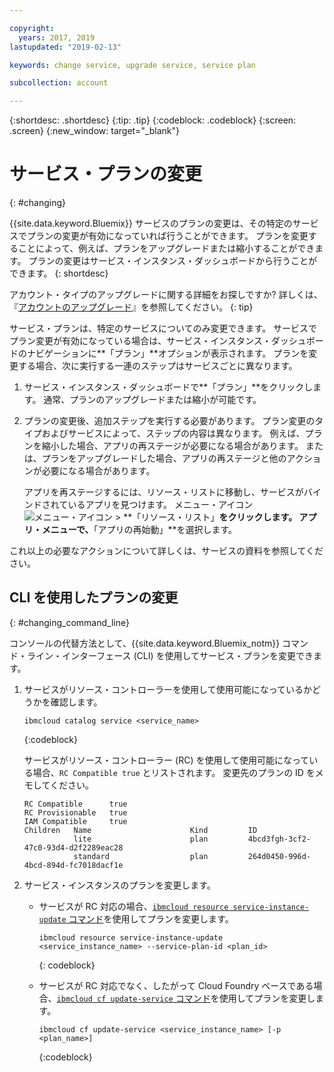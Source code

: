 ```yaml
---

copyright:
  years: 2017, 2019
lastupdated: "2019-02-13"

keywords: change service, upgrade service, service plan

subcollection: account

---
```


{:shortdesc: .shortdesc}
{:tip: .tip}
{:codeblock: .codeblock}
{:screen: .screen}
{:new_window: target="_blank"}


# サービス・プランの変更
{: #changing}

{{site.data.keyword.Bluemix}} サービスのプランの変更は、その特定のサービスでプランの変更が有効になっていれば行うことができます。 プランを変更することによって、例えば、プランをアップグレードまたは縮小することができます。 プランの変更はサービス・インスタンス・ダッシュボードから行うことができます。
{: shortdesc}

アカウント・タイプのアップグレードに関する詳細をお探しですか? 詳しくは、『[アカウントのアップグレード](/docs/account?topic=account-upgrading-account)』を参照してください。
{: tip}

サービス・プランは、特定のサービスについてのみ変更できます。 サービスでプラン変更が有効になっている場合は、サービス・インスタンス・ダッシュボードのナビゲーションに**「プラン」**オプションが表示されます。 プランを変更する場合、次に実行する一連のステップはサービスごとに異なります。

1. サービス・インスタンス・ダッシュボードで**「プラン」**をクリックします。 通常、プランのアップグレードまたは縮小が可能です。
2. プランの変更後、追加ステップを実行する必要があります。 プラン変更のタイプおよびサービスによって、ステップの内容は異なります。 例えば、プランを縮小した場合、アプリの再ステージが必要になる場合があります。 または、プランをアップグレードした場合、アプリの再ステージと他のアクションが必要になる場合があります。

   アプリを再ステージするには、リソース・リストに移動し、サービスがバインドされているアプリを見つけます。 メニュー・アイコン ![メニュー・アイコン](../icons/icon_hamburger.svg) > **「リソース・リスト」**をクリックします。 アプリ・メニューで、**「アプリの再始動」**を選択します。

  これ以上の必要なアクションについて詳しくは、サービスの資料を参照してください。

## CLI を使用したプランの変更
{: #changing_command_line}

コンソールの代替方法として、{{site.data.keyword.Bluemix_notm}} コマンド・ライン・インターフェース (CLI) を使用してサービス・プランを変更できます。

1. サービスがリソース・コントローラーを使用して使用可能になっているかどうかを確認します。

   ```
   ibmcloud catalog service <service_name>
   ```
   {:codeblock}

   サービスがリソース・コントローラー (RC) を使用して使用可能になっている場合、`RC Compatible true` とリストされます。 変更先のプランの ID をメモしてください。

   ```
   RC Compatible      true
   RC Provisionable   true
   IAM Compatible     true
   Children   Name                      Kind         ID
              lite                      plan         4bcd3fgh-3cf2-47c0-93d4-d2f2289eac28
              standard                  plan         264d0450-996d-4bcd-894d-fc7018dacf1e
    ```

1. サービス・インスタンスのプランを変更します。

   - サービスが RC 対応の場合、[`ibmcloud resource service-instance-update` コマンド](/docs/cli/reference/ibmcloud?topic=cloud-cli-ibmcloud_commands_resource)を使用してプランを変更します。

     ```
     ibmcloud resource service-instance-update <service_instance_name> --service-plan-id <plan_id>
     ```
     {: codeblock}

   - サービスが RC 対応でなく、したがって Cloud Foundry ベースである場合、[`ibmcloud cf update-service` コマンド](/docs/cli?topic=cloud-cli-ibmcloud_commands_services#ibmcloud_service_update)を使用してプランを変更します。

     ```
     ibmcloud cf update-service <service_instance_name> [-p <plan_name>]
     ```
     {:codeblock}
